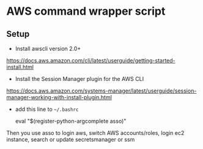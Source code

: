 # AWS command wrapper script

## Setup  ##

- Install awscli version 2.0+

https://docs.aws.amazon.com/cli/latest/userguide/getting-started-install.html

- Install the Session Manager plugin for the AWS CLI

https://docs.aws.amazon.com/systems-manager/latest/userguide/session-manager-working-with-install-plugin.html

- add this line to `~/.bashrc`
    
  eval "$(register-python-argcomplete asso)"
    
Then you use asso to login aws, switch AWS accounts/roles, login ec2 instance, search or update secretsmanager or ssm

